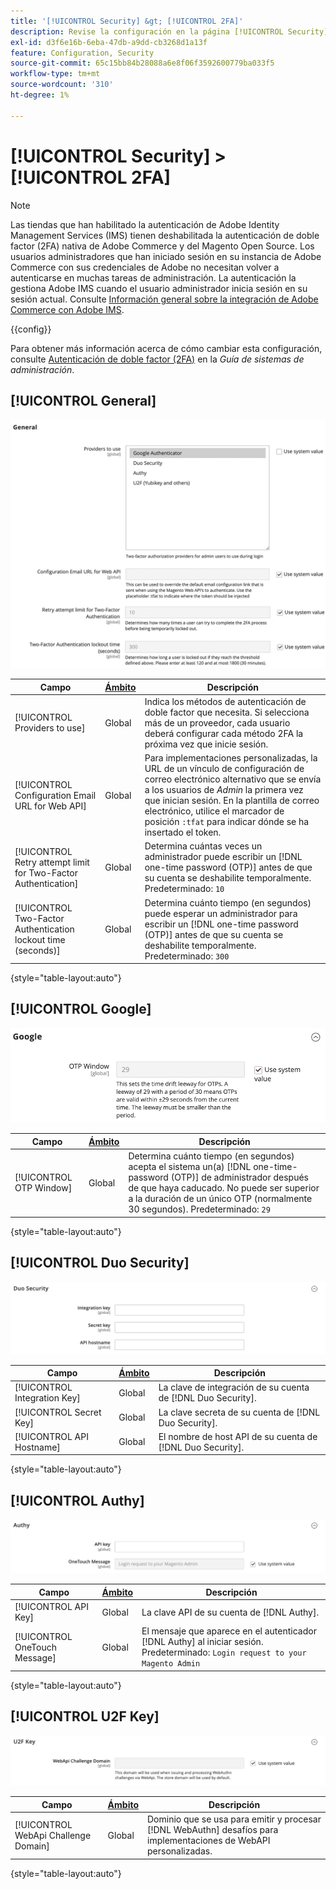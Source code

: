 ```yaml
---
title: '[!UICONTROL Security] &gt; [!UICONTROL 2FA]'
description: Revise la configuración en la página [!UICONTROL Security] &gt; [!UICONTROL 2FA] del administrador de Commerce.
exl-id: d3f6e16b-6eba-47db-a9dd-cb3268d1a13f
feature: Configuration, Security
source-git-commit: 65c15bb84b28088a6e8f06f3592600779ba033f5
workflow-type: tm+mt
source-wordcount: '310'
ht-degree: 1%

---
```


# [!UICONTROL Security] > [!UICONTROL 2FA]

>[!NOTE]
>
>Las tiendas que han habilitado la autenticación de Adobe Identity Management Services (IMS) tienen deshabilitada la autenticación de doble factor (2FA) nativa de Adobe Commerce y del Magento Open Source. Los usuarios administradores que han iniciado sesión en su instancia de Adobe Commerce con sus credenciales de Adobe no necesitan volver a autenticarse en muchas tareas de administración. La autenticación la gestiona Adobe IMS cuando el usuario administrador inicia sesión en su sesión actual. Consulte [Información general sobre la integración de Adobe Commerce con Adobe IMS](https://experienceleague.adobe.com/docs/commerce-admin/start/admin/ims/adobe-ims-integration-overview.html).

{{config}}

Para obtener más información acerca de cómo cambiar esta configuración, consulte [Autenticación de doble factor (2FA)](../../systems/security-two-factor-authentication.md) en la _Guía de sistemas de administración_.

## [!UICONTROL General]

![General](./assets/2fa-general.png)<!-- zoom -->

| Campo | [Ámbito](../../getting-started/websites-stores-views.md#scope-settings) | Descripción |
|--- |--- |--- |
| [!UICONTROL Providers to use] | Global | Indica los métodos de autenticación de doble factor que necesita. Si selecciona más de un proveedor, cada usuario deberá configurar cada método 2FA la próxima vez que inicie sesión. |
| [!UICONTROL Configuration Email URL for Web API] | Global | Para implementaciones personalizadas, la URL de un vínculo de configuración de correo electrónico alternativo que se envía a los usuarios de _Admin_ la primera vez que inician sesión. En la plantilla de correo electrónico, utilice el marcador de posición `:tfat` para indicar dónde se ha insertado el token. |
| [!UICONTROL Retry attempt limit for Two-Factor Authentication] | Global | Determina cuántas veces un administrador puede escribir un [!DNL one-time password (OTP)] antes de que su cuenta se deshabilite temporalmente. Predeterminado: `10` |
| [!UICONTROL Two-Factor Authentication lockout time (seconds)] | Global | Determina cuánto tiempo (en segundos) puede esperar un administrador para escribir un [!DNL one-time password (OTP)] antes de que su cuenta se deshabilite temporalmente. Predeterminado: `300` |

{style="table-layout:auto"}

## [!UICONTROL Google]

![Google](./assets/2fa-google.png)<!-- zoom -->

| Campo | [Ámbito](../../getting-started/websites-stores-views.md#scope-settings) | Descripción |
|--- |--- |--- |
| [!UICONTROL OTP Window] | Global | Determina cuánto tiempo (en segundos) acepta el sistema un(a) [!DNL one-time-password (OTP)] de administrador después de que haya caducado. No puede ser superior a la duración de un único OTP (normalmente 30 segundos). Predeterminado: `29` |

{style="table-layout:auto"}

## [!UICONTROL Duo Security]

![Seguridad Duo](./assets/2fa-duo-security.png)<!-- zoom -->

| Campo | [Ámbito](../../getting-started/websites-stores-views.md#scope-settings) | Descripción |
|--- |--- |--- |
| [!UICONTROL Integration Key] | Global | La clave de integración de su cuenta de [!DNL Duo Security]. |
| [!UICONTROL Secret Key] | Global | La clave secreta de su cuenta de [!DNL Duo Security]. |
| [!UICONTROL API Hostname] | Global | El nombre de host API de su cuenta de [!DNL Duo Security]. |

{style="table-layout:auto"}

## [!UICONTROL Authy]

![Autoridad](./assets/2fa-authy.png)<!-- zoom -->

| Campo | [Ámbito](../../getting-started/websites-stores-views.md#scope-settings) | Descripción |
|--- |--- |--- |
| [!UICONTROL API Key] | Global | La clave API de su cuenta de [!DNL Authy]. |
| [!UICONTROL OneTouch Message] | Global | El mensaje que aparece en el autenticador [!DNL Authy] al iniciar sesión. Predeterminado: `Login request to your Magento Admin` |

{style="table-layout:auto"}

## [!UICONTROL U2F Key]

![Clave U2F](./assets/2fa-u2f-key.png)<!-- zoom -->

| Campo | [Ámbito](../../getting-started/websites-stores-views.md#scope-settings) | Descripción |
|--- |--- |--- |
| [!UICONTROL WebApi Challenge Domain] | Global | Dominio que se usa para emitir y procesar [!DNL WebAuthn] desafíos para implementaciones de WebAPI personalizadas. |

{style="table-layout:auto"}
